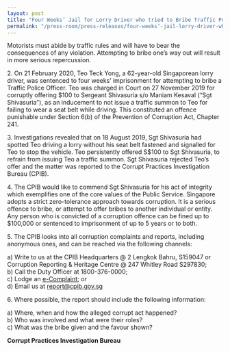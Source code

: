 ```yaml
---
layout: post
title: "Four Weeks’ Jail for Lorry Driver who tried to Bribe Traffic Police Officer"
permalink: "/press-room/press-releases/four-weeks’-jail-lorry-driver-who-tried-bribe-traffic-police-officer"
---
```

Motorists must abide by traffic rules and will have to bear the consequences of any violation. Attempting to bribe one’s way out will result in more serious repercussion.         

2\.       On 21 February 2020, Teo Teck Yong, a 62-year-old Singaporean lorry driver, was sentenced to four weeks’ imprisonment for attempting to bribe a Traffic Police Officer. Teo was charged in Court on 27 November 2019 for corruptly offering $100 to Sergeant Shivasuria s/o Maniam Kesaval (“Sgt Shivasuria”), as an inducement to not issue a traffic summon to Teo for failing to wear a seat belt while driving. This constituted an offence punishable under Section 6(b) of the Prevention of Corruption Act, Chapter 241.

3\.        Investigations revealed that on 18 August 2019, Sgt Shivasuria had spotted Teo driving a lorry without his seat belt fastened and signalled for Teo to stop the vehicle. Teo persistently offered S$100 to Sgt Shivasuria, to refrain from issuing Teo a traffic summon. Sgt Shivasuria rejected Teo’s offer and the matter was reported to the Corrupt Practices Investigation Bureau (CPIB).

4\.        The CPIB would like to commend Sgt Shivasuria for his act of integrity which exemplifies one of the core values of the Public Service. Singapore adopts a strict zero-tolerance approach towards corruption. It is a serious offence to bribe, or attempt to offer bribes to another individual or entity. Any person who is convicted of a corruption offence can be fined up to $100,000 or sentenced to imprisonment of up to 5 years or to both.

5\.       The CPIB looks into all corruption complaints and reports, including anonymous ones, and can be reached via the following channels:

a) Write to us at the CPIB Headquarters @ 2 Lengkok Bahru, S159047 or Corruption Reporting & Heritage Centre @ 247 Whitley Road S297830;<br />
b) Call the Duty Officer at 1800-376-0000;<br />
c) Lodge an [e-Complaint](/e-services/e-complaint-for-corrupt-conduct); or<br>
d) Email us at <a class="spamspan" href="mailto:report@cpib.gov.sg">report@cpib.gov.sg</a>

6\.        Where possible, the report should include the following information:

a) Where, when and how the alleged corrupt act happened?<br />
b) Who was involved and what were their roles?<br />
c) What was the bribe given and the favour shown?

**Corrupt Practices Investigation Bureau**
